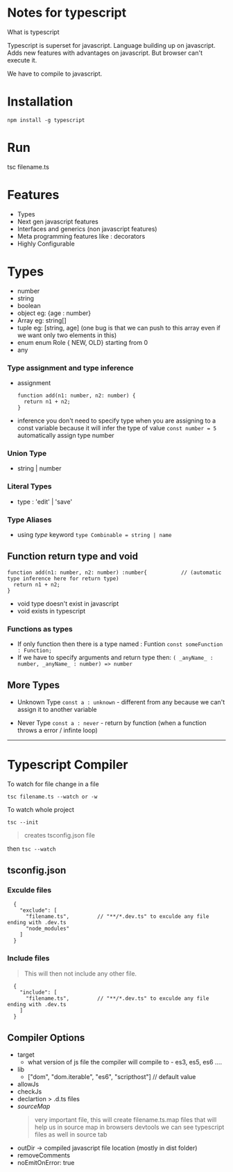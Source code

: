 # Notes for typescript

What is typescript

Typescript is superset for javascript.
Language building up on javascript.
Adds new features with advantages on javascript.
But browser can't execute it.

We have to compile to javascript.

# Installation

`npm install -g typescript`

# Run

tsc filename.ts

# Features

- Types
- Next gen javascript features
- Interfaces and generics (non javascript features)
- Meta programming features like : decorators
- Highly Configurable

# Types

- number
- string
- boolean
- object eg: {age : number}
- Array eg: string[]
- tuple eg: [string, age] (one bug is that we can push to this array even if we want only two elements in this)
- enum enum Role { NEW, OLD} starting from 0
- any

### Type assignment and type inference

- assignment

  ```
  function add(n1: number, n2: number) {
    return n1 + n2;
  }
  ```

- inference
  you don't need to specify type when you are assigning to a const variable because it will infer the type of value
  `const number = 5`
  automatically assign type number

### Union Type

- string | number

### Literal Types

- type : 'edit' | 'save'

### Type Aliases

- using _type_ keyword
  `type Combinable = string | name`

## Function return type and void

```
function add(n1: number, n2: number) :number{           // (automatic type inference here for return type)
  return n1 + n2;
}
```

- void type doesn't exist in javascript
- void exists in typescript

### Functions as types

- If only function then there is a type named : Funtion
  `const someFunction : Function;`
- If we have to specify arguments and return type then:
  `( _anyName_ : number, _anyName_ : number) => number`

## More Types

- Unknown Type
  `const a : unknown` - different from any because we can't assign it to another variable

- Never Type
  `const a : never` - return by function (when a function throws a error / infinte loop)

---

# Typescript Compiler

To watch for file change in a file

`tsc filename.ts --watch or -w`

To watch whole project

`tsc --init`

> creates tsconfig.json file

then `tsc --watch`

## tsconfig.json

### Exculde files

```
  {
    "exclude": [
      "filename.ts",         // "**/*.dev.ts" to exculde any file ending with .dev.ts
      "node_modules"
    ]
  }
```

### Include files

> This will then not include any other file.

```
  {
    "include": [
      "filename.ts",         // "**/*.dev.ts" to exculde any file ending with .dev.ts
    ]
  }
```

## Compiler Options

- target
  - what version of js file the compiler will compile to - es3, es5, es6 ....
- lib
  - ["dom", "dom.iterable", "es6", "scripthost"] // default value
- allowJs
- checkJs
- declartion > .d.ts files
- _sourceMap_
  > very important file, this will create filename.ts.map files that will help us in source map in browsers devtools
  > we can see typescript files as well in source tab
- outDir -> compiled javascript file location (mostly in dist folder)
- removeComments
- noEmitOnError: true
